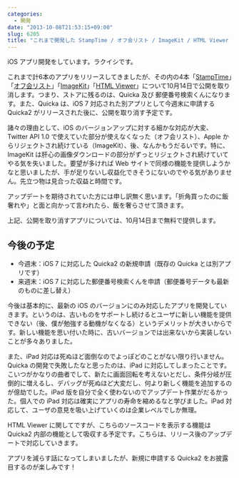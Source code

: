 ```yaml
---
categories:
  - 開発
date: "2013-10-08T21:53:15+09:00"
slug: 6205
title: "これまで開発した StampTime / オフ会リスト / ImageKit / HTML Viewer の公開を取り消します"
---
```


iOS アプリ開発をしています。ラクイシです。

これまで計6本のアプリをリリースしてきましたが、その内の4本「[StampTime](https://itunes.apple.com/jp/app/stamptime/id452580423?mt=8&uo=4&at=11l3RT)」「[オフ会リスト](https://itunes.apple.com/jp/app/ofu-huirisuto-can-jia-zhe/id533017985?mt=8&uo=4&at=11l3RT)」「[ImageKit](https://itunes.apple.com/jp/app/imagekit/id588135117?mt=8&uo=4&at=11l3RT)」「[HTML Viewer](https://itunes.apple.com/jp/app/html-viewer/id656968855?mt=8&uo=4&at=11l3RT)」について10月14日で公開を取り消します。つまり、ストアに残るのは、Quicka 及び 郵便番号検索くんになります。また、Quicka は、iOS 7 対応された別アプリとして今週末に申請する Quicka2 がリリースされた後に、公開を取り消す予定です。

諸々の理由として、iOS のバージョンアップに対する細かな対応が大変、Twitter API 1.0 で使えていた部分が使えなくなった（オフ会リスト）、Apple からリジェクトされ続けている（ImageKit）、後、なんかもうだるいです。特に、ImageKit は肝心の画像ダウンロードの部分がずっとリジェクトされ続けていてやる気を失いました。要望が多ければ Web サイトで同様の機能を提供しようかなと思いましたが、手が足りないし収益化できそうにないのでやる気がありません。先立つ物は見合った収益と時間です。

アップデートを期待されていた方には申し訳無く思います。「折角買ったのに飯奢れや」と面と向かって言われたら、飯を奢らさせて頂きます。

上記、公開を取り消すアプリについては、10月14日まで無料で提供します。

## 今後の予定

* 今週末：iOS 7 に対応した Quicka2 の新規申請（既存の Quicka とは別アプリです）
* 来週末：iOS 7 に対応した郵便番号検索くんを申請（郵便番号データも最新のものに差し替え）

今後は基本的に、最新の iOS のバージョンにのみ対応したアプリを開発していきます。というのは、古いものをサポートし続けるとユーザに新しい機能を提供できない（後、僕が勉強する動機がなくなる）というデメリットが大きいからです。新しい機能を思い付いた時に、古いバージョンでは出来ないから実装しないことが多々ありました。

また、iPad 対応は死ぬほど面倒なのでよっぽどのことがない限り行いません。Quicka の開発で失敗したなと思ったのは、iPad に対応してしまったことです。こいつがかなりの曲者でして、新たに画面回転を考えないとだし、条件分岐が圧倒的に増えるし、デバッグが死ぬほど大変だし、何より新しく機能を追加するのが億劫でした。iPad 版を自分で全く使わないのでアップデート作業がだるかった。個人での iPad 対応は確実にアプリの寿命を縮めるなと学びました。iPad 対応して、ユーザの意見を吸い上げていくのは企業レベルでしか無理。

HTML Viewer に関してですが、こちらのソースコードを表示する機能は Quicka2 内部の機能として吸収する予定です。こちらは、リリース後のアップデートで対応していきます。

アプリを減らす話になってしまいましたが、新規に申請する Quicka2 をお披露目するのが楽しみです！
